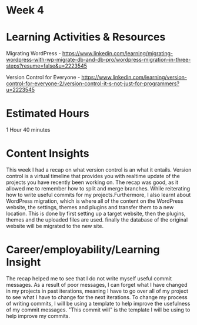 # Week 4



# Learning Activities & Resources
 Migrating WordPress - https://www.linkedin.com/learning/migrating-wordpress-with-wp-migrate-db-and-db-pro/wordpress-migration-in-three-steps?resume=false&u=2223545

 Version Control for Everyone - https://www.linkedin.com/learning/version-control-for-everyone-2/version-control-it-s-not-just-for-programmers?u=2223545








# Estimated Hours
1 Hour 40 minutes




# Content Insights
This week I had a recap on what version control is an what it entails. Version control is a virtual timeline that provides you with realtime update of the projects you have recently been working on. The recap was good, as it allowed me to remember how to split and merge branches. While reiterating how to write useful commits for my projects.Furthermore, I also learnt about WordPress migration, which is where all of the content on the WordPress website, the settings, themes and plugins and transfer them to a new location. This is done by first setting up a target website, then the plugins, themes and the uploaded files are used. finally the database of the original website will be migrated to the new site.



# Career/employability/Learning Insight
The recap helped me to see that  I do not write myself useful commit messages. As a result of poor messages, I can forget what I have changed in my projects in past iterations, meaning I have to go over all of my project to see what I have to change for the next iterations. To change my process of writing commits, I will be using a template to help improve the usefulness of my commit messages. "This commit will" is the template I will be using to help improve my commits.


